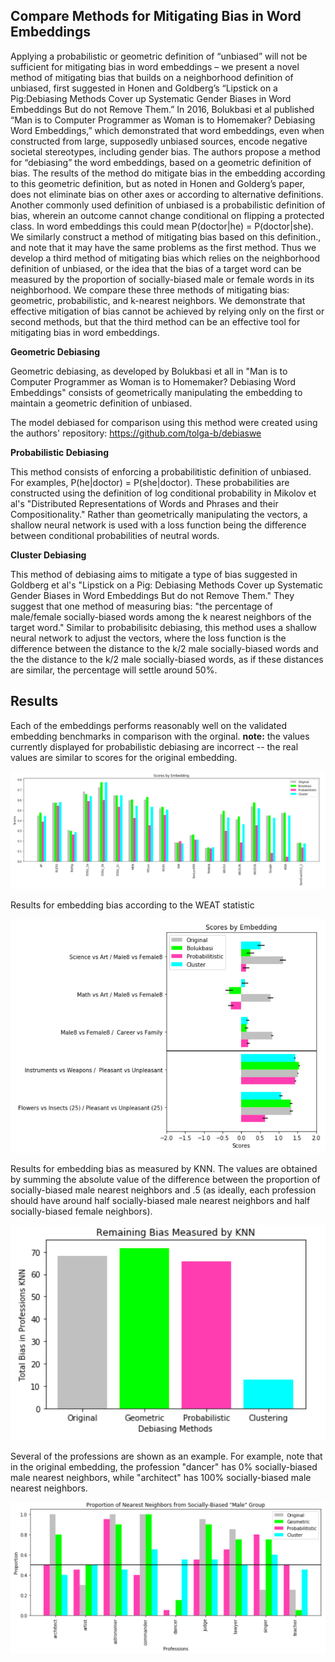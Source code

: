 ## Compare Methods for Mitigating Bias in Word Embeddings

Applying a probabilistic or geometric definition of “unbiased” will not be sufficient for mitigating bias in word embeddings – we present a novel method of mitigating bias that builds on a neighborhood definition of unbiased, first suggested in Honen and Goldberg’s “Lipstick on a Pig:Debiasing Methods Cover up Systematic Gender Biases in Word Embeddings But do not Remove Them.” In 2016, Bolukbasi et al published “Man is to Computer Programmer as Woman is to Homemaker? Debiasing Word Embeddings,” which demonstrated that word embeddings, even when constructed from large, supposedly unbiased sources, encode negative societal stereotypes, including gender bias. The authors propose a method for “debiasing” the word embeddings, based on a geometric definition of bias. The results of the method do mitigate bias in the embedding according to this geometric definition, but as noted in Honen and Golderg’s paper, does not eliminate bias on other axes or according to alternative definitions. Another commonly used definition of unbiased is a probabilistic definition of bias, wherein an outcome cannot change conditional on flipping a protected class. In word embeddings this could mean P(doctor|he) = P(doctor|she). We similarly construct a method of mitigating bias based on this definition., and note that it may have the same problems as the first method. Thus we develop a third method of mitigating bias which relies on the neighborhood definition of unbiased, or the idea that the bias of a target word can be measured by the proportion of socially-biased male or female words in its neighborhood. We compare these three methods of mitigating bias: geometric, probabilistic, and k-nearest neighbors. We demonstrate that effective mitigation of bias cannot be achieved by relying only on the first or second methods, but that the third method can be an effective tool for mitigating bias in word embeddings.

**Geometric Debiasing**

Geometric debiasing, as developed by Bolukbasi et all in "Man is to Computer Programmer as Woman is to Homemaker? Debiasing Word Embeddings" consists of geometrically manipulating the embedding to maintain a geometric definition of unbiased.

The model debiased for comparison using this method were created using the authors' repository:
https://github.com/tolga-b/debiaswe

**Probabilistic Debiasing**

This method consists of enforcing a probabilitistic definition of unbiased. For examples, P(he|doctor) = P(she|doctor). These probabilities are constructed using the definition of log conditional probability in Mikolov et al's "Distributed Representations of Words and Phrases and their Compositionality." Rather than geometrically manipulating the vectors, a shallow neural network is used with a loss function being the difference between conditional probabilities of neutral words.

**Cluster Debiasing**

This method of debiasing aims to mitigate a type of bias suggested in Goldberg et al's "Lipstick on a Pig:
Debiasing Methods Cover up Systematic Gender Biases in Word Embeddings But do not Remove Them." They suggest that one method of measuring bias: "the percentage of male/female socially-biased words among the k nearest neighbors of the target word." Similar to probabilisitc debiasing, this method uses a shallow neural network to adjust the vectors, where the loss function is the difference between the distance to the k/2 male socially-biased words and the the distance to the k/2 male socially-biased words, as if these distances are similar, the percentage will settle around 50%. 

## Results

Each of the embeddings performs reasonably well on the validated embedding benchmarks in comparison with the orginal. **note:** the values currently displayed for probabilistic debiasing are incorrect -- the real values are similar to scores for the original embedding.

![Benchmarks](https://github.com/hljames/mitigate-embedding-bias/blob/master/resources/benchmarks.png)


Results for embedding bias according to the WEAT statistic

![WEAT](https://github.com/hljames/mitigate-embedding-bias/blob/master/resources/weat_scores.png)

Results for embedding bias as measured by KNN. The values are obtained by summing the absolute value of the difference between the proportion of socially-biased male nearest neighbors and .5 (as ideally, each profession should have around half socially-biased male nearest neighbors and half socially-biased female neighbors).

![KNN](https://github.com/hljames/mitigate-embedding-bias/blob/master/resources/knn_scores.png)

Several of the professions are shown as an example. For example, note that in the original embedding, the profession "dancer" has 0% socially-biased male nearest neighbors, while "architect" has 100% socially-biased male nearest neighbors.


![KNN](https://github.com/hljames/mitigate-embedding-bias/blob/master/resources/profession_examples.png)

